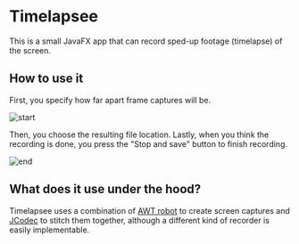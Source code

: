 # Timelapsee
This is a small JavaFX app that can record sped-up footage (timelapse) of the screen.

## How to use it
First, you specify how far apart frame captures will be.

![start](https://user-images.githubusercontent.com/39967396/87251367-de6a1a00-c473-11ea-8aac-ff9e6d703a70.png)

Then, you choose the resulting file location.
Lastly, when you think the recording is done, you press the "Stop and save" button to finish recording.

![end](https://user-images.githubusercontent.com/39967396/87251368-e033dd80-c473-11ea-89be-2127bd7f8635.png)

## What does it use under the hood?
Timelapsee uses a combination of [AWT robot](https://docs.oracle.com/en/java/javase/14/docs/api/java.desktop/java/awt/Robot.html)
to create screen captures and [JCodec](http://jcodec.org/) to stitch them together, although a different kind of recorder is easily implementable.
